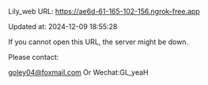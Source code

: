 Lily_web URL: https://ae6d-61-165-102-156.ngrok-free.app

Updated at: 2024-12-09 18:55:28

If you cannot open this URL, the server might be down.

Please contact: 

goley04@foxmail.com Or Wechat:GL_yeaH